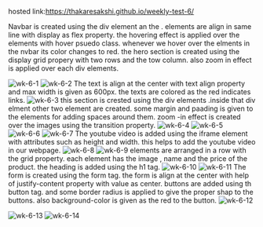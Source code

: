 hosted link:https://thakaresakshi.github.io/weekly-test-6/

Navbar is created using the div element an the . elements are align in same line with display as flex property.
the hovering  effect is applied over the elements with hover psuedo class. whenever we hover over the elments in the nvbar its color changes to red.
 the hero section is created using the display grid propery with two rows and the tow column. also zoom in effect is applied over each div elements.

![wk-6-1](https://github.com/ThakareSakshi/weekly-test-6/assets/86354291/09053de5-a6ce-4bd2-b84d-61520e2813f9)
![wk-6-2](https://github.com/ThakareSakshi/weekly-test-6/assets/86354291/ff826d24-7460-474c-8c64-320f3c66fff7)
The text is align at the center with text align property and max width is given as 600px.
 the texts are colored as the red indicates links.
![wk-6-3](https://github.com/ThakareSakshi/weekly-test-6/assets/86354291/6e0c5128-dcb2-4eb5-a7e4-4fa0c84531fe)
  this section is crested using the div elements .inside that div elment other two element are created. some margin and paading is given to the elements for adding spaces around them.
  zoom -in effect is created over the images using the transition property.
![wk-6-4](https://github.com/ThakareSakshi/weekly-test-6/assets/86354291/5a826006-4b19-41a0-850f-a617d2786b3d)
![wk-6-5](https://github.com/ThakareSakshi/weekly-test-6/assets/86354291/6b68f32f-1797-4c2c-baad-409aa81b35ec)
![wk-6-6](https://github.com/ThakareSakshi/weekly-test-6/assets/86354291/c52768ad-6b10-4541-a68c-fb9933672810)
![wk-6-7](https://github.com/ThakareSakshi/weekly-test-6/assets/86354291/acb7e23d-678b-4d51-8d3a-3cffac7278de)
The youtube video is added using the iframe element with attributes such as height and width. this helps to add the youtube video in our webpage.
![wk-6-8](https://github.com/ThakareSakshi/weekly-test-6/assets/86354291/cf864179-a73a-4ffb-8826-2a4f38b83c9a)
![wk-6-9](https://github.com/ThakareSakshi/weekly-test-6/assets/86354291/16e35c47-7160-4b58-b7b6-1b11200c37b5)
elements are arranged in a row with the grid property. each element has the image , name and the price of the product. the heading is added using the h1 tag.
![wk-6-10](https://github.com/ThakareSakshi/weekly-test-6/assets/86354291/2cffd8ce-607a-4ebf-b5bc-e4030f27a478)
![wk-6-11](https://github.com/ThakareSakshi/weekly-test-6/assets/86354291/47f77639-3196-4e9e-81aa-7829d0925297)
The form is created using the form tag. the form is align at the center with help of justify-content property with value as center.
buttons are added using th button tag. and some border radius is applied to give the proper shap to the buttons. also background-color is given as the red to the button.
![wk-6-12](https://github.com/ThakareSakshi/weekly-test-6/assets/86354291/0e799fa3-c941-479a-929d-aaf0a5dd425e)

![wk-6-13](https://github.com/ThakareSakshi/weekly-test-6/assets/86354291/b317029b-14c1-466a-8462-3af4c4d369fc)
![wk-6-14](https://github.com/ThakareSakshi/weekly-test-6/assets/86354291/ea78407f-b3ea-4b6b-8521-a43fe03f3f9f)
